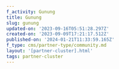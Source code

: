 ```yaml
---
f_activity: Gunung
title: Gunung
slug: gunung
updated-on: '2023-09-16T05:51:28.297Z'
created-on: '2023-09-09T17:21:17.512Z'
published-on: '2024-01-21T11:33:59.165Z'
f_type: cms/partner-type/community.md
layout: '[partner-cluster].html'
tags: partner-cluster
---
```



